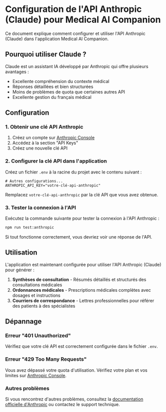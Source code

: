 # Configuration de l'API Anthropic (Claude) pour Medical AI Companion

Ce document explique comment configurer et utiliser l'API Anthropic (Claude) dans l'application Medical AI Companion.

## Pourquoi utiliser Claude ?

Claude est un assistant IA développé par Anthropic qui offre plusieurs avantages :

- Excellente compréhension du contexte médical
- Réponses détaillées et bien structurées
- Moins de problèmes de quota que certaines autres API
- Excellente gestion du français médical

## Configuration

### 1. Obtenir une clé API Anthropic

1. Créez un compte sur [Anthropic Console](https://console.anthropic.com/)
2. Accédez à la section "API Keys"
3. Créez une nouvelle clé API

### 2. Configurer la clé API dans l'application

Créez un fichier `.env` à la racine du projet avec le contenu suivant :

```
# Autres configurations...
ANTHROPIC_API_KEY="votre-clé-api-anthropic"
```

Remplacez `votre-clé-api-anthropic` par la clé API que vous avez obtenue.

### 3. Tester la connexion à l'API

Exécutez la commande suivante pour tester la connexion à l'API Anthropic :

```bash
npm run test:anthropic
```

Si tout fonctionne correctement, vous devriez voir une réponse de l'API.

## Utilisation

L'application est maintenant configurée pour utiliser l'API Anthropic (Claude) pour générer :

1. **Synthèses de consultation** - Résumés détaillés et structurés des consultations médicales
2. **Ordonnances médicales** - Prescriptions médicales complètes avec dosages et instructions
3. **Courriers de correspondance** - Lettres professionnelles pour référer des patients à des spécialistes

## Dépannage

### Erreur "401 Unauthorized"

Vérifiez que votre clé API est correctement configurée dans le fichier `.env`.

### Erreur "429 Too Many Requests"

Vous avez dépassé votre quota d'utilisation. Vérifiez votre plan et vos limites sur [Anthropic Console](https://console.anthropic.com/).

### Autres problèmes

Si vous rencontrez d'autres problèmes, consultez la [documentation officielle d'Anthropic](https://docs.anthropic.com/) ou contactez le support technique. 